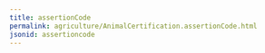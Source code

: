 ```yaml
---
title: assertionCode
permalink: agriculture/AnimalCertification.assertionCode.html
jsonid: assertioncode
---
```

